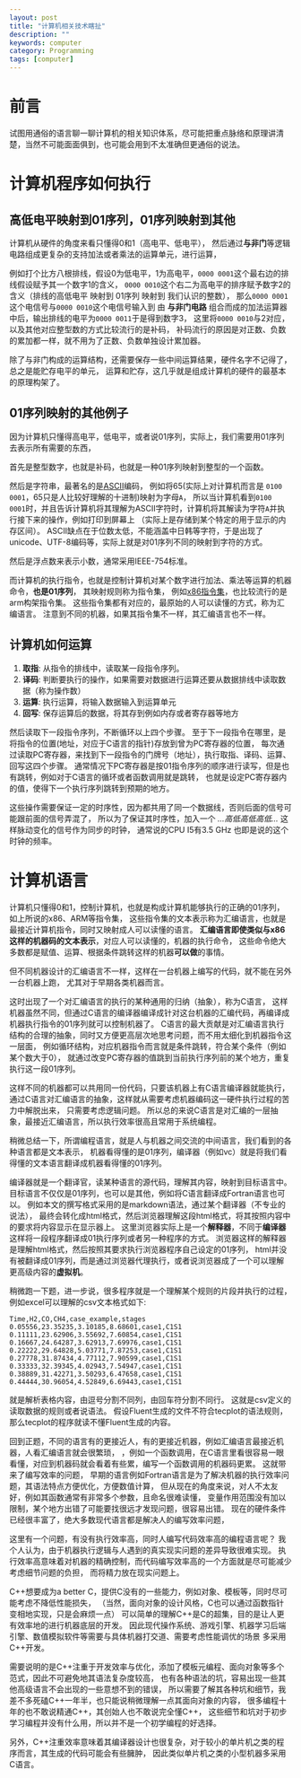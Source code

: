 ```yaml
---
layout: post
title: "计算机相关技术瞎扯"
description: ""
keywords: computer
category: Programming
tags: [computer]
---
```


# 前言

试图用通俗的语言聊一聊计算机的相关知识体系，尽可能把重点脉络和原理讲清楚，当然不可能面面俱到，也可能会用到不太准确但更通俗的说法。

# 计算机程序如何执行
## 高低电平映射到01序列，01序列映射到其他
计算机从硬件的角度来看只懂得0和1（高电平、低电平），
然后通过**与非门**等逻辑电路组成更复杂的支持加法或者乘法的运算单元，进行运算，

例如打个比方八根排线，假设0为低电平，1为高电平，`0000 0001`这个最右边的排线假设赋予其一个数字1的含义，
`0000 0010`这个右二为高电平的排序赋予数字2的含义（排线的高低电平 映射到 01序列 映射到 我们认识的整数），
那么`0000 0001`这个电信号与`0000 0010`这个电信号输入到
由 **与非门电路** 组合而成的加法运算器中后，输出排线的电平为`0000 0011`于是得到数字3，
这里将`0000 0010`与2对应，以及其他对应整型数的方式比较流行的是补码，
补码流行的原因是对正数、负数的累加都一样，就不用为了正数、负数单独设计累加器。

除了与非门构成的运算结构，还需要保存一些中间运算结果，硬件名字不记得了，总之是能贮存电平的单元，
运算和贮存，这几乎就是组成计算机的硬件的最基本的原理构架了。

## 01序列映射的其他例子

因为计算机只懂得高电平，低电平，或者说01序列，实际上，我们需要用01序列去表示所有需要的东西，

首先是整型数字，也就是补码，也就是一种01序列映射到整型的一个函数。

然后是字符串，最著名的是[ASCII](https://baike.baidu.com/item/ASCII/309296?fr=aladdin)编码，
例如将65(实际上对计算机而言是 `0100 0001`，65只是人比较好理解的十进制)映射为字母`A`，
所以当计算机看到`0100 0001`时，并且告诉计算机将其理解为ASCII字符时，计算机将其解读为字符`A`并执行接下来的操作，例如打印到屏幕上
（实际上是存储到某个特定的用于显示的内存区间）。
ASCII缺点在于位数太低，不能涵盖中日韩等字符，于是出现了unicode、UTF-8编码等，实际上就是对01序列不同的映射到字符的方式。

然后是浮点数来表示小数，通常采用IEEE-754标准。

而计算机的执行指令，也就是控制计算机对某个数字进行加法、乘法等运算的机器命令，**也是01序列**，
其映射规则称为指令集，
例如[x86指令集](http://blog.csdn.net/liuzhen917/article/details/30465891)，也比较流行的是arm构架指令集。
这些指令集都有对应的，最原始的人可以读懂的方式，称为汇编语言。
注意到不同的机器，如果其指令集不一样，其汇编语言也不一样。

## 计算机如何运算

1. **取指**: 从指令的排线中，读取某一段指令序列。
2. **译码**: 判断要执行的操作，如果需要对数据进行运算还要从数据排线中读取数据（称为操作数）
3. **运算**: 执行运算，将输入数据输入到运算单元
4. **回写**: 保存运算后的数据，将其存到例如内存或者寄存器等地方

然后读取下一段指令序列，不断循环以上四个步骤。
至于下一段指令在哪里，是将指令的位置(地址，对应于C语言的指针)存放到曾为PC寄存器的位置，
每次通过读取PC寄存器，来找到下一段指令的门牌号（地址），执行取指、译码、运算、回写这四个步骤。
通常情况下PC寄存器是按01指令序列的顺序进行读写，但是也有跳转，例如对于C语言的循环或者函数调用就是跳转，
也就是设定PC寄存器内的值，使得下一个执行序列跳转到预期的地方。

这些操作需要保证一定的时序性，因为都共用了同一个数据线，否则后面的信号可能跟前面的信号弄混了，
所以为了保证其时序性，加入一个 *...高低高低高低...* 这样脉动变化的信号作为同步的时钟，
通常说的CPU I5有3.5 GHz 也即是说的这个时钟的频率。

# 计算机语言
计算机只懂得0和1，控制计算机，也就是构成计算机能够执行的正确的01序列，如上所说的x86、ARM等指令集，
这些指令集的文本表示称为汇编语言，也就是最接近计算机指令，同时又映射成人可以读懂的语言。
**汇编语言即使类似与x86这样的机器码的文本表示**，对应人可以读懂的，机器的执行命令，
这些命令绝大多数都是赋值、运算、根据条件跳转这样的机器**可以做**的事情。

但不同机器设计的汇编语言不一样，这样在一台机器上编写的代码，就不能在另外一台机器上跑，
尤其对于早期各类机器而言。

这时出现了一个对汇编语言的执行的某种通用的归纳（抽象），称为C语言，
这样机器虽然不同，但通过C语言的编译器编译成针对这台机器的汇编代码，再编译成机器执行指令的01序列就可以控制机器了。
C语言的最大贡献是对汇编语言执行结构的合理的抽象，同时又方便更高层次地思考问题，而不用太细化到机器指令这一层面，
例如循环结构，对应机器指令而言就是条件跳转，符合某个条件（例如某个数大于0），
就通过改变PC寄存器的值跳到当前执行序列前的某个地方，重复执行这一段01序列。

这样不同的机器都可以共用同一份代码，只要该机器上有C语言编译器就能执行，
通过C语言对汇编语言的抽象，这样就从需要考虑机器编码这一硬件执行过程的苦力中解脱出来，
只需要考虑逻辑问题。
所以总的来说C语言是对汇编的一层抽象，最接近汇编语言，所以执行效率很高且常用于系统编程。

稍微总结一下，所谓编程语言，就是人与机器之间交流的中间语言，我们看到的各种语言都是文本表示，
机器看得懂的是01序列，编译器（例如vc）就是将我们看得懂的文本语言翻译成机器看得懂的01序列。

编译器就是一个翻译官，读某种语言的源代码，理解其内容，映射到目标语言中。
目标语言不仅仅是01序列，也可以是其他，例如将C语言翻译成Fortran语言也可以。
例如本文的撰写格式采用的是markdown语法，通过某个翻译器（不专业的说法），
最终会转化成html格式，然后浏览器理解这段html格式，将其按照内容中的要求将内容显示在显示器上。
这里浏览器实际上是一个**解释器**，不同于**编译器**这样将一段程序翻译成01执行序列或者另一种程序的方式。
浏览器这样的解释器是理解html格式，然后按照其要求执行浏览器程序自己设定的01序列，
html并没有被翻译成01序列，而是通过浏览器代理执行，或者说浏览器成了一个可以理解更高级内容的**虚拟机**。

稍微跑一下题，进一步说，很多程序就是一个理解某个规则的片段并执行的过程，例如excel可以理解的csv文本格式如下:

```csv
Time,H2,CO,CH4,case_example,stages
0.05556,23.35235,3.10185,8.68601,case1,C1S1
0.11111,23.62906,3.55692,7.60854,case1,C1S1
0.16667,24.64287,3.62913,7.69976,case1,C1S1
0.22222,29.64828,5.03771,7.87253,case1,C1S1
0.27778,31.87434,4.77112,7.90599,case1,C1S1
0.33333,32.39345,4.02943,7.54947,case1,C1S1
0.38889,31.42271,3.50293,6.47658,case1,C1S1
0.44444,30.96054,4.52849,6.69443,case1,C1S1
```

就是解析表格内容，由逗号分割不同列，由回车符分割不同行。
这就是csv定义的读取数据的规则或者说语法。
假设Fluent生成的文件不符合tecplot的语法规则，那么tecplot的程序就读不懂Fluent生成的内容。

回到正题，不同的语言有的更接近人，有的更接近机器，例如汇编语言最接近机器，人看汇编语言就会很繁琐，
，例如一个函数调用，在C语言里看很容易一眼看懂，对应到机器码就会看着有些累，编写一个函数调用的机器码更累。
这就带来了编写效率的问题，
早期的语言例如Fortran语言是为了解决机器的执行效率问题，其语法特点方便优化，方便数值计算，
但从现在的角度来说，对人不太友好，例如其函数通常有非常多个参数，且命名很难读懂，
变量作用范围没有加以限制，某个地方出错了可能要找很远才发现问题，很容易出错。
现在的硬件条件已经很丰富了，绝大多数现代语言都是解决人的编写效率问题，

这里有一个问题，有没有执行效率高，同时人编写代码效率高的编程语言呢？
我个人认为，由于机器执行逻辑与人遇到的真实现实问题的差异导致很难实现。
执行效率高意味着对机器的精确控制，而代码编写效率高的一个方面就是尽可能减少考虑细节问题的负担，
而将精力放在现实问题上。

C++想要成为a better C，提供C没有的一些能力，例如对象、模板等，同时尽可能考虑不降低性能损失，
（当然，面向对象的设计风格，C也可以通过函数指针变相地实现，只是会麻烦一点）
可以简单的理解C++是C的超集，目的是让人更有效率地的进行机器底层的开发。
因此现代操作系统、游戏引擎、机器学习后端引擎、数值模拟软件等需要与具体机器打交道、需要考虑性能调优的场景
多采用C++开发。

需要说明的是C++注重于开发效率与优化，添加了模板元编程、面向对象等多个范式，因此不可避免地其语法复杂度较高，
也有各种语法的坑，容易出现一些其他高级语言不会出现的一些意想不到的错误，
所以需要了解其各种坑和细节，我差不多死磕C++一年半，也只能说稍微理解一点其面向对象的内容，
很多编程十年的也不敢说精通C++，其创始人也不敢说完全懂C++，
这些细节和坑对于初步学习编程并没有什么用，所以并不是一个初学编程的好选择。

另外，C++注重效率意味着其编译器设计也很复杂，对于较小的单片机之类的程序而言，其生成的代码可能会有些臃肿，
因此类似单片机之类的小型机器多采用C语言。

